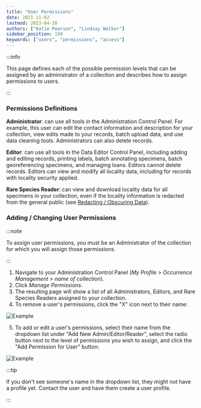 ```yaml
---
title: "User Permissions"
date: 2021-11-02
lastmod: 2023-04-20
authors: ["Katie Pearson", "Lindsay Walker"]
sidebar_position: 190
keywords: ["users", "permissions", "access"]
---
```


:::info

This page defines each of the possible permission levels that can be assigned by an administrator of a collection and describes how to assign permissions to users.

:::

### Permissions Definitions

**Administrator**: can use all tools in the Administration Control Panel. For example, this user can edit the contact information and description for your collection, view edits made to your records, batch upload data, and use data cleaning tools. Administrators can also delete records.

**Editor**: can use all tools in the Data Editor Control Panel, including adding and editing records, printing labels, batch annotating specimens, batch georeferencing specimens, and managing loans. Editors cannot delete records. Editors can view and modify all locality data, including for records with locality security applied.

**Rare Species Reader**: can view and download locality data for all specimens in your collection, even if the locality information is redacted from the general public (see [Redacting / Obscuring Data](/Collection_Manager_Guide/Data_Publishing/redacting_obscuring_data)).

### Adding / Changing User Permissions

:::note

To assign user permissions, you must be an Administrator of the collection for which you will assign those permissions.

:::

1. Navigate to your Administration Control Panel (_My Profile > Occurrence Management > name of collection_).
2. Click _Manage Permissions_.
3. The resulting page will show a list of all Administrators, Editors, and Rare Species Readers assigned to your collection.
4. To remove a user's permissions, click the "X" icon next to their name:

![Example](/img/permissions_remove.png)

5. To add or edit a user's permissions, select their name from the dropdown list under "Add New Admin/Editor/Reader", select the radio button next to the level of permissions you wish to assign, and click the "Add Permission for User" button:

![Example](/img/permissions_add.png)

:::tip

If you don't see someone's name in the dropdown list, they might not have a profile yet. Contact the user and have them create a user profile.

:::
